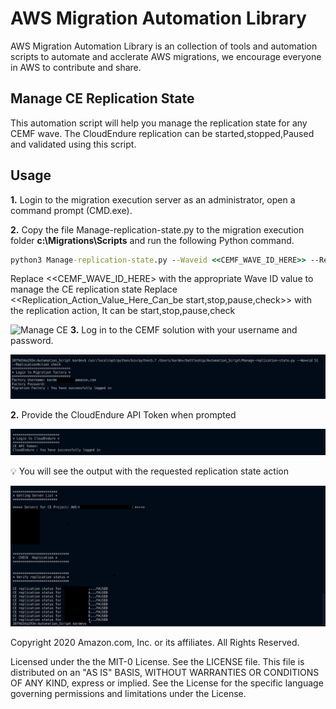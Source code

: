 # AWS Migration Automation Library
AWS Migration Automation Library is an collection of tools and automation scripts to automate and acclerate AWS migrations, we encourage everyone in AWS to contribute and share.

## Manage CE Replication State 
This automation script will help you manage the replication state for any CEMF wave. The CloudEndure replication can be started,stopped,Paused and validated using this script. 



## Usage


**1.** Login to the migration execution server as an administrator, open a command prompt (CMD.exe).

**2.** Copy the file Manage-replication-state.py to the migration execution folder **c:\Migrations\Scripts** and run the following Python command.
```cmd
python3 Manage-replication-state.py --Waveid <<CEMF_WAVE_ID_HERE>> --ReplicationAction <<Replication_Action_Value_Here_Can_be start,stop,pause,check>>
```
Replace <<CEMF_WAVE_ID_HERE> with the appropriate Wave ID value to manage the CE replication state
Replace <<Replication_Action_Value_Here_Can_be start,stop,pause,check>> with the replication action, It can be start,stop,pause,check

![Manage CE](./images/manage_CE_Rep.jpg)
**3.** Log in to the CEMF solution with your username and password. 


![Manage CE](./images/manage_CE_Rep1.png)

**2.** Provide the CloudEndure API Token when prompted

![Manage CE](./images/manage_CE_Rep2.png)

💡 You will see the output with the requested replication state action

![Manage CE](./images/manage_CE_Rep3.png)

Copyright 2020 Amazon.com, Inc. or its affiliates. All Rights Reserved.

Licensed under the the MIT-0 License. See the LICENSE file.
This file is distributed on an "AS IS" BASIS, WITHOUT WARRANTIES OR CONDITIONS OF ANY KIND, express or implied. See the License for the specific language governing permissions and limitations under the License.

